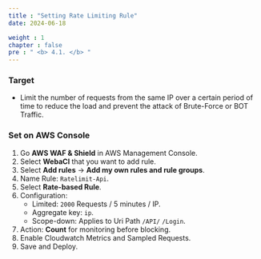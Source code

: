 ```yaml
---
title : "Setting Rate Limiting Rule"
date: 2024-06-18

weight : 1
chapter : false
pre : " <b> 4.1. </b> "
---
```


### Target
- Limit the number of requests from the same IP over a certain period of time to reduce the load and prevent the attack of Brute-Force or BOT Traffic.

### Set on AWS Console
1. Go **AWS WAF & Shield** in AWS Management Console.
2. Select **WebaCl** that you want to add rule.
3. Select **Add rules** → **Add my own rules and rule groups**.
4. Name Rule: `Ratelimit-Api`.
5. Select **Rate-based Rule**.
6. Configuration:
   - Limited: `2000` Requests / 5 minutes / IP.
   - Aggregate key: `ip`.
   - Scope-down: Applies to Uri Path `/API/` `/Login`.
7. Action: **Count** for monitoring before blocking.
8. Enable Cloudwatch Metrics and Sampled Requests.
9. Save and Deploy.